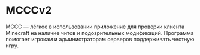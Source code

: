 # MCCCv2
MCCC — лёгкое в использовании приложение для проверки клиента Minecraft на наличие читов и подозрительных модификаций. Программа помогает игрокам и администраторам серверов поддерживать честную игру.
